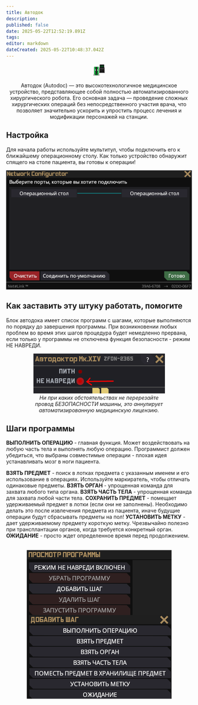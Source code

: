 ```yaml
---
title: Автодок
description: 
published: false
date: 2025-05-22T12:52:19.891Z
tags: 
editor: markdown
dateCreated: 2025-05-22T10:48:37.042Z
---
```


<center>
  <div class="info-item-container">
    <img src="/guides/idle.png" class="autodoc-img">
    <p>Автодок (Autodoc) — это высокотехнологичное медицинское устройство, представляющее собой полностью автоматизированного хирургического робота. Его основная задача — проведение сложных хирургических операций без непосредственного участия врача, что позволяет значительно ускорить и упростить процесс лечения и модификации персонажей на станции.</p>
  </div>
</center>

## Настройка

Для начала работы используйте мультитул, чтобы подключить его к ближайшему операционному столу. Как только устройство обнаружит спящего на столе пациента, вы готовы к операции!
<br>
<center>
<img src="/guides/medicine/autodoc/doc+mul.png">
</center>

## Как заставить эту штуку работать, помогите

Блок автодока имеет список программ с шагами, которые выполняются по порядку до завершения программы.
При возникновении любых проблем во время этих шагов процедура будет немедленно прервана, если только у программы не отключена функция безопасности - режим НЕ НАВРЕДИ.
<p>
<center>
<img src="/guides/medicine/autodoc/dontharm.png"><br>
<i>Ни при каких обстоятельствах не перерезайте<br> провод БЕЗОПАСНОСТИ машины, это аннулирует<br> автоматизированную медицинскую лицензию.</i>
</center>

## Шаги программы

**ВЫПОЛНИТЬ ОПЕРАЦИЮ** - главная функция. Может воздействовать на любую часть тела и выполнять любую операцию. Программист должен убедиться, что выбраны совместимые операции - плохая идея устанавливать мозг в ноги пациента.

**ВЗЯТЬ ПРЕДМЕТ** - поиск в лотках предмета с указанным именем и его использование в операциях. Используйте маркиратель, чтобы отличать одинаковые предметы.
**ВЗЯТЬ ОРГАН** - упрощенная команда для захвата любого типа органа.
**ВЗЯТЬ ЧАСТЬ ТЕЛА** - упрощенная команда для захвата любой части тела.
**СОХРАНИТЬ ПРЕДМЕТ** - помещает удерживаемый предмет в лотки (если они не заполнены). Необходимо делать это после извлечения предмета из пациента, иначе будущие операции будут сбрасывать предметы на пол!
**УСТАНОВИТЬ МЕТКУ** - дает удерживаемому предмету короткую метку. Чрезвычайно полезно при трансплантации органов, когда требуется конкретный орган.
**ОЖИДАНИЕ** - просто ждет определенное время перед продолжением.

<br>
<center>
<img src="/guides/medicine/autodoc/screenshot_1.png"><br>
</center>
